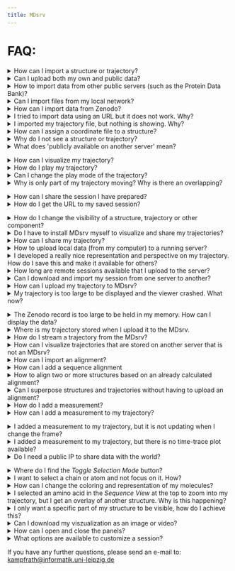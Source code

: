 ```yaml
---
title: MDsrv
---
```


# FAQ:

<div class='faq'>

<a name='faq-import'></a>
<details>
    <summary>How can I import a structure or trajectory?</summary>
<p><div markdown="1">
You can find a detailed description on how to import structures and trajectories, inluding a video, in the tutorial section under:
- <a href="tutorial.html#tutorial-import-structure">Importing a structure</a>
- <a href="tutorial.html#tutorial-import-trajectory">Importing a trajectory</a>

There are several ways how a structure or a trajectory can be imported:
- **Open Local Files**: Import files that you have stored locally on your computer.
- **Open Remote Files**: Import files that are publicly available on a server. If you run the client locally on your computer, you can also import files from your local network this way.
- **Open Remote Structures**: Import strucures from public databases like the PDB using an identifier.
- **Open Remote Desity**: Import desities from public databases.
- **Load Trajectories**: Import trajectories by providing the files (structure and coordinates) from your local computer or by providing files that are publicly available on a server.
- **Zenodo Import**: Files from the Zenodo server cannot be imported using the above options. If you want to import Zenodo files, you must use this option and specify the record number for the files you want to import. Using this option all files of the record will be stored in the memory of your computer. If the files are too large, see: <a href="#faq-zenodo-large">The Zenodo record is too large to be held in my memory. How can I display the data?</a>.

</div></p></details>

<details>
    <summary>Can I upload both my own and public data?</summary>
<p><div markdown="1">
Yes, you can upload your own and public data. 
Check out the tutorials on:
- <a href="tutorial.html#tutorial-import-structure">Importing a structure</a>
- <a href="tutorial.html#tutorial-import-trajectory">Importing a trajectory</a>
</div></p></details>

<details>
    <summary>How to import data from other public servers (such as the Protein Data Bank)?</summary>
<p><div markdown="1">
It is possible to directly import data from public data bases like the PDB. Just follow the tutorial on <a href="tutorial.html#tutorial-import-structure">Importing a structure</a>.
</div></p></details>

<details>
    <summary>Can I import files from my local network?</summary>
<p><div markdown="1">
If you have the client deployed on your local machine, it is possible to import files from your local network using the _Open Remote Files_ feature.
</div></p></details>

<details>
    <summary>How can I import data from Zenodo?</summary>
<p><div markdown="1">
You can import data directly from Zenodo using the _Zenodo Import_ feature in the _Home Panel_ on the left. You just need to specify the _Record ID_ of the data and click the _Load Record_ button. After loading the files of the record, you can select which files you want to import. Select _Import File_ to load the data. (If you are importing a trajectory, you must specify a file for the topology and a file for the coordinates).
</div></p></details>

<details>
    <summary>I tried to import data using an URL but it does not work. Why?</summary>
<p><div markdown="1">
The files of some websites cannot be accessed without an API. An error is displayed in the log window: _Failed to download data. Possible reasons: Resource is not available, or CORS is not allowed on the server._

For example, this error occurs when you try to import data from Zenodo using the _Open Remote File_ feature. The solution is to use the _Zenodo Import_ in the same panel.

If you are trying to import data from a website and this error occurs, it is possible that the files need to be accessed via an API and this function is not yet implemented. 
</div></p></details>

<details>
    <summary>I imported my trajectory file, but nothing is showing. Why?</summary>
<p><div markdown="1">
It is not possible to visualize your coordinate file if you imported it via the _Open Local Files_ or _Open Remote File_ menu.

You will need to import your trajectory using the _Load Trajectory_ Menu in the _Home_ panel on the left side. Just follow the tutorial on <a href="tutorial.html#tutorial-import-trajectory">Importing a trajectory</a>.
</div></p></details>

<details>
    <summary>How can I assign a coordinate file to a structure?</summary>
<p><div markdown="1">
You will need to import your trajectory using the _Load Trajectory_ Menu in the _Home_ panel on the left side. Just follow the tutorial on <a href="tutorial.html#tutorial-import-trajectory">Importing a trajectory</a>.
</div></p></details>

<details>
    <summary>Why do I not see a structure or trajectory?</summary>
<p><div markdown="1">
If you do not see a structure or trajectory after you imported it, there may have been an error during the importing process. Check the _Log_ at the bottom to identify possible errors.

If you imported a coordinate file of a trajectory, it will not be possible to visualize it. You need to use the _Load Trajectory_ menu to vizualize your trajectory. Follow the steps in the tutorial on <a href="tutorial.html#tutorial-import-trajectory">Importing a trajectory</a>.

If your structure or trajectory was visible before and now it is not, you may need to check the _State Tree_ to see if your structure or trajectory is still available. If you can find your structure or trajectory, check the _visibility toggle_ (eye icon) and turn it on if necessary. If your structure or trajectory is no longer available, you will need to import it again.
</div></p></details>

<details>
    <summary>What does 'publicly available on another server' mean?</summary>
<p><div markdown="1">
Publicly accessible on another server means that this file can be accessed from anywhere on the internet. This does not apply, for example, to a file on a local network. If you try to import a file from a local network that is not accessible from outside into our MDsrv instance, it will not work. However, if you have MDsrv running on that local network, it is possible to import the files from the local network.
</div></p></details>

<a name='faq-vis-traj'></a>
<details>
    <summary>How can I visualize my trajectory?</summary>
<p><div markdown="1">
To visualize your trajectory follow the steps in the tutorials:
- <a href="tutorial.html#tutorial-import-trajectory">Importing a trajectory</a>
- <a href="tutorial.html#tutorial-stream-trajectory">Stream a trajectory from the MDsrv</a>
- <a href="tutorial.html#tutorial-play-trajectory">Playing a trajectory</a>
</div></p></details>

<details>
    <summary>How do I play my trajectory?</summary>
<p><div markdown="1">
You can find a detailed description on how to play a trajectory, inluding a video, in the tutorial section under <a href="tutorial.html#tutorial-play-trajectory">Playing a trajectory</a>.
</div></p></details>

<details>
    <summary>Can I change the play mode of the trajectory?</summary>
<p><div markdown="1">

Yes you can. After importing and assigning you trajectory, the _Select Animation_ button will appear.

<center><img src='images/animation_mode_1.png'></center>

1. Select the button to open an additional menu for changing the plan mode of the trajectory.
    <center><img src='images/animation_mode_2.png'></center>
2. Select _Start_ to play the trajectory.
</div></p></details>

<details>
    <summary>Why is only part of my trajectory moving? Why is there an overlapping?</summary>
<p><div markdown="1">
You propbably imported your trajectory via the _Match Trajectory Stream_ menu to stream your trajectory from the MDsrv. The overlapping occurs, because the static structure is still visible. You need to clean up your visualization. Open the _State Tree_ on the left and turn off the visibility for your static structure to which you assigned the trajectory stream.

For a more detailed description on how to clean up the visulation after you assigned a trajectory for streaming to a structure, you can check out the tutorial on <a href="tutorial.html#tutorial-stream-trajectory">Stream a trajectory from the MDsrv</a>.
You can also look at the FAQ: <a href="#faq-visibility">How do I change the visibility of a structure, trajectory or other component?</a>.
</div></p></details>

<a name='faq-share-session'></a>
<details>
    <summary>How can I share the session I have prepared?</summary>
<p><div markdown="1">
You can share your session in two ways. A detailed description on how to share a session, inluding a video, can be found in the tutorial section under <a href="tutorial.html#tutorial-share-session">Sharing a session</a>.
</div></p></details>

<details>
    <summary>How do I get the URL to my saved session?</summary>
<p><div markdown="1">
After you saved your session to the MDsrv, you have to right-click on your session in the session list. A new tab will open with the URL you want to share.

For a more detailed description on how to save a session to the MDsrv and obtain the URL for sharing your session, you can check out the tutorial on <a href="tutorial.html#tutorial-share-session">Sharing a session</a>.
</div></p></details>

<a name='faq-visilibity'></a>
<details>
    <summary>How do I change the visibility of a structure, trajectory or other component?</summary>
<p><div markdown="1">
Each component in the _State Tree_ in the left panel has a visibility toggle. By selecting this button, you can turn on or off he visibility for this component.
<center><img src='images/visibility.png'></center>
</div></p></details>

<details>
    <summary>Do I have to install MDsrv myself to visualize and share my trajectories?</summary>
<p><div markdown="1">
No, you can use our server to visualize and share your trajectories. You can find different Tutorials on how to import and share structures and trajectories on the <a href="tutorial.html">Tutorial</a> page.
</div></p></details>

<details>
    <summary>How can I share my trajectory?</summary>
<p><div markdown="1">
You can share your trajectory by sharing your session. Check out the Tutorial <a href="tutorial.html#tutorial-share-session">Sharing a session</a>.
</div></p></details>

<details>
    <summary>How to upload local data (from my computer) to a running server?</summary>
<p><div markdown="1">
To upload the data you have locally stored on your computer you first have to import the data into the client and prepare a session to your desires. Then you can store this session on a running server by following the steps in the tutorial on <a href="tutorial.html#tutorial-share-session">Sharing a session</a>.

If you want to upload a trajectory to the MDsrv, because it is too large to vizualize without the client crashing, you can upload the trajectory to the MDsrv by following the steps in the tutorial <a href="tutorial.html#tutorial-upload-trajectory">Upload a trajectory to the MDsrv</a>.
</div></p></details>

<details>
    <summary>I developed a really nice representation and perspective on my trajectory. How do I save this and make it available for others?</summary>
<p><div markdown="1">
Check out the FAQ: <a href="#faq-share-session">How can I share the session I have prepared?</a>
</div></p></details>

<details>
    <summary>How long are remote sessions available that I upload to the server?</summary>
<p><div markdown="1">
After a session is uploaded to the MDsrv, any user can delete the session by selecting the _Bin_ button on the right side of the session in the _Remote Session_ menu. 
Currently, there is no time limit on how long your session will be available on our MDsrv as long as it is not deleted by another user. This may change in the future.
</div></p></details>

<details>
    <summary>Can I download and import my session from one server to another? </summary>
<p><div markdown="1">
Yes, you can! Simply open your session via _Remote Session_ from the server where you saved it. After you have opened your session, you just need to upload it to the other server where you want to save it via _Remote Session_ menu by changing the _Server Url_.
</div></p></details>

<details>
    <summary>How can I upload my trajectory to MDsrv?</summary>
<p><div markdown="1">
You can upload a trajectory to the MDsrv for streaming. Note that the trajectory must be publicly available on a server. Follow the steps in the tutorial <a href="tutorial.html#tutorial-upload-trajectory">Upload a trajectory to the MDsrv</a>.
</div></p></details>

<details>
    <summary>My trajectory is too large to be displayed and the viewer crashed. What now?</summary>
<p><div markdown="1">
To visualize and share large trajectories, you either need to set up your own server or upload the trajectory to our MDsrv.

To set up your own MDsrv, check out the <a href="install.html">Install</a> page.

To upload the trajectory to our server, check out the tutorial <a href="tutorial.html#tutorial-upload-trajectory">Upload a trajectory to the MDsrv</a>.
</div></p></details>

<a name='faq-zenodo-large'></a>
<details>
    <summary>The Zenodo record is too large to be held in my memory. How can I display the data?</summary>
<p><div markdown="1">
If the trajectory files in the dataset are too large to be stored in your memory, you can upload the trajectory to the MDsrv to stream it from there: <a href="tutorial.html#tutorial-upload-trajectory">Upload a trajectory to the MDsrv</a>. 
After uploading the trajectory to the server, import the structure from Zenodo (using the _Zenodo Import_) and match the trajectory stream to this structure: <a href="tutorial.html#tutorial-stream-trajectory">Stream a trajectory from the MDsrv</a>. 
</div></p></details>

<details>
    <summary>Where is my trajectory stored when I upload it to the MDsrv.</summary>
<p><div markdown="1">
When you upload a trajectory using the _Add Trajectory to Streaming Server_ menu in the viewer (frontend) of MDsrv, the trajectory is uploaded and stored on the streaming server.
</div></p></details>

<details>
    <summary>How do I stream a trajectory from the MDsrv?</summary>
<p><div markdown="1">
You can find a detailed description on how to stream a trajectory from the MDsrv, inluding a video, in the tutorial section under <a href="tutorial.html#tutorial-stream-trajectory">Stream a trajectory from the MDsrv</a>.
</div></p></details>

<details>
    <summary>How can I visualize trajectories that are stored on another server that is not an MDsrv?</summary>
<p><div markdown="1">
You can import this trajectory using its URL. Follow the steps in the tutorial on <a href="tutorial.html#tutorial-import-trajectory">Importing a trajectory</a>.

If the trajectory is too large to vizualize it this way, you can upload it to our MDsrv by follow the steps in the tutorial <a href="tutorial.html#tutorial-upload-trajectory">Upload a trajectory to the MDsrv</a>.

You can also set up your own MDsrv to stream the trajectory. Check out the <a href="install.html">Installation</a> page.
</div></p></details>

<details>
    <summary>How can I import an alignment?</summary>
<p><div markdown="1">
Import the Clustal file (_.aln_) using the _Open Local Files_ menu in the _Home_ panel on the left-hand side. 

To match the alignemnt to structures, check out the tutorial on <a href="tutorial.html#tutorial-alignment">Superpose structures based on a sequence alignment</a>.
</div></p></details>

<details>
    <summary>How can I add a sequence alignment</summary>
<p><div markdown="1">
You can find a detailed description on how to add a sequence alinment, inluding a video, in the tutorial section under <a href="tutorial.html#tutorial-alignment">Superpose structures based on a sequence alignment</a>.
</div></p></details>

<details>
    <summary>How to align two or more structures based on an already calculated alignment?</summary>
<p><div markdown="1">
You can find a detailed description on how to align two or more structures based on an already calculated alignment, inluding a video, in the tutorial section under <a href="tutorial.html#tutorial-alignment">Superpose structures based on a sequence alignment</a>.
</div></p></details>

<details>
    <summary>Can I superpose structures and trajectories without having to upload an alignment?</summary>
<p><div markdown="1">
Yes.
1. Import the structures or trajectories you want to superpose. 
2. Open the _Structure tool_ panel on the right side. 
3. Open the _Superposition_ menu. 
4. Choose if you want to superpose by _Chain_ or _Atoms_.
5. Select the needed structures as described in the _Superposition_ menu.
6. Select the _Superpose_ button.
</div></p></details>

<details>
    <summary>How do I add a measurement?</summary>
<p><div markdown="1">
You can find a detailed description on how to add a measurement, inluding a video, in the tutorial section under <a href="tutorial.html#tutorial-measurement">Add a time-trace plot of a measurement for a trajectory</a>. The first part of the tutorial describes how a measurement is added. 
</div></p></details>

<details>
    <summary>How can I add a measurement to my trajectory?</summary>
<p><div markdown="1">
You can find a detailed description on how to add a measurement to a trajectory, inluding a video, in the tutorial section under <a href="tutorial.html#tutorial-measurement">Add a time-trace plot of a measurement for a trajectory</a>. The first part covers the adding of a measurement to the trajectory.
</div></p></details>

<a name='faq_measurement_fix'></a>
<details>
    <summary>I added a measurement to my trajectory, but it is not updating when I change the frame?</summary>
<p><div markdown="1">
If you imported your trajectory via the _Load Trajectory_ menu, this should not happen.

If you imported your trajectory correctly using the _Match Trajectory Stream_ feature, you may not have cleaned up your visualization and added the measurement to your static structure to which you assigned the trajectory stream.

If you have cleaned up the visualization and this still occurs, you probably selected the structures for your measurement using the _Sequence View_ at the top. Even if you have cleaned up the visualization, the _Sequence View_ still contains all the sequences from the static structure, and you probably added the measurement to it. To change the sequences in the _Sequence View_ to your trajectory, select the drop-down menu to the right of _Sequence of_. The tricky part is that they both have the same name. Once you have selected your trajectory in the _Sequence View_, make sure that the visibility of your static structure is turned off. Then hover over the sequence in the _Sequence View_ and check to see if the corresponding residues are highlighted in the displayed trajectory. If so, then the sequences in the _Sequence View_ are from your trajectory. Now you can add the measurement again.

<!-- <center>
    <figure class='video_container'>
        <video width='75%' controls='true' allowfullscreen='true' poster='./videos/poster/measurement_fix.png'>
            <source src='./videos/measurement_fix.mp4' type='video/mp4'>
        </video>
    </figure>
</center> -->
</div></p></details>

<details>
    <summary>I added a measurement to my trajectory, but there is no time-trace plot available?</summary>
<p><div markdown="1">
If you imported your trajectory via the _Load Trajectory_ menu, this should not happen.

If you imported your trajectory correctly using the _Match Trajectory Stream_ menu, you may not have cleaned up your visualization and added the measurement to your static structure to which you assigned the trajectory stream to.

To fix your problem, check out the steps in FAQ: <a href="#faq_measurement_fix">I added a measurement to my trajectory, but it is not updating when I change the frame?</a>
</div></p></details>

<details>
    <summary>Do I need a public IP to share data with the world?</summary>
<p><div markdown="1">
To make your server globally visible you need a public IP. Otherwise it is only visible to devices within your local network.
</div></p></details>

<a name='faq_selection_mode_button'></a>
<details>
    <summary>Where do I find the <i>Toggle Selection Mode</i> button?</summary>
<p><div markdown="1">
<center><img src='images/toggle_selection_mode_2.png'></center>
</div></p></details>

<details>
    <summary>I want to select a chain or atom and not focus on it. How?</summary>
<p><div markdown="1">

If you are trying to select a structures, but the camera is always focusing on it, you forgot to toggle the _Selction Mode_. To active the _Selection Mode_, click the _Toggle Selection Mode_ button (check out the FAQ on <a href="#faq_selection_mode_button">Where do I find the <i>Toggle Selection Mode</i> button?</a>). The _Selection Mode_ is active as long as the _Selection Mode Menu_ is visible at the top of the white canvas. 
<center><img src='images/selection_menu.png'></center>
</div></p></details>

<details>
    <summary>How can I change the coloring and representation of my molecules?</summary>
<p><div markdown="1">
There are multiple ways to change the coloring of the representation of your molecules.
You can descide between changing the color of a whole component or just a selection you made.

- To change the color of a whole component:
    1. Open the _Components_ menu in the _Structure Tools_ panel on the right side. 
    2. There you will find a list of all components in the scene. 
        <center><img src='images/components_coloring_1.png'></center>
    3. Select the _Options_ button for the component you want to color (button with three dots). A submenu will appear. 
        <center><img src='images/components_coloring_2.png'></center>
        <center><img src='images/components_coloring_3.png'></center>
    4. Select _Set Coloring_ and choose the coloring of your liking. 
        <center><img src='images/components_coloring_4.png'></center>

- If you only want to change the color of a single part of one Model:
    1. Open the _State Tree_ panel on the left side.
    2. Find the representation you want to change the coloring for. 
        <center><img src='images/state_tree_coloring_1.png'></center>
    3. Select the repesentation. A sub menu will appear under it. 
    4. Select _Update 3D Representation_ to open another sub menu. 
        <center><img src='images/state_tree_coloring_2.png'></center>
    5. Now you can choose the coloring of your liking. 
        <center><img src='images/state_tree_coloring_3.png'></center>

- It is also possible to change the color of a selection you made:
    1. Select the _Toggle Selection Mode_ button. 
        <center><img src='images/toggle_selection_mode.png'></center>
    2. Select the part of your structure you want to color.
    3. Select the _Apply Theme to Selection_ button. 
        <center><img src='images/apply_theme_to_selection.png'></center>
    4. Choose a color of your liking.
    5. Select the _Apply theme_ button. 
</div></p></details>

<details>
    <summary>I selected an amino acid in the <i>Sequence View</i> at the top to zoom into my trajectory, but I get an overlay of another structure. Why is this happening?</summary>
<p><div markdown="1">
This can happen if you have not selected the correct structure for the _Sequence View_. Select the drop-down menu on the right side of the _Sequence of_ dialog in the _Sequence View_ to change which structure or trajectory is displayed in it. Check that the correct sequence is displayed by hovering the over the residues and check that they are highlighted appropriately in the visible trajectory. If so, you have selected the correct trajectory for the _Sequence View_. Now, if you select the amino acid in the _Sequence View_ again, you should not get an overlay.
</div></p></details>

<details>
    <summary>I only want a specific part of my structure to be visible, how do I achieve this?</summary>
<p><div markdown="1">    

<center>
    <figure class='video_container'>
        <video width='75%' controls='true' allowfullscreen='true' poster='./videos/poster/components.png'>
            <source src='./videos/components.mp4' type='video/mp4'>
        </video>
    </figure>
</center>
</div></p></details>

<details>
    <summary>Can I download my viszualization as an image or video?</summary>
<p><div markdown="1">
If you want to save your scene as an image, preprare the scene as you want to save it. Then select the _Screenshot_ button and select _Download_ to save the image.
<center><img src='images/screenshot.png'></center>

You can also download an animation for your scene.
1. Open the _Structure Tools_ panel on the right side.
2. Open the _Export Animation_ menu.
    - There are multiple animations available:
        - Animate Trajectory
        - Camera Spin
        - Camera Rock
        - State Snapshots
        - Unwind Assembly
        - Spin Structure
    <center><img src='images/export_animation_1.png'></center>

3. Change the options as wanted.
4. Select _Render_.
5. Wait until the scene is rendered.
6. Select _Save Animation_ to download the video. 
    <center><img src='images/export_animation_2.png'></center>

</div></p></details>

<details>
    <summary>How can I open and close the panels?</summary>
<p><div markdown="1">
There are multiple ways to open and close the menu panels.

On the far left side, you can find an overview for all panels:
<center><img src='images/panels_2.png'></center>
- Home 
- State Tree
- Plugin Settings
- Help
- Log
- Extensions
- Structure Tools

On default, all panels are closed except for the _Log_ panel. Selecting the icon for the respective panel opens or closes it. The icon is displayed in white when the panel is open. 

<center><img src='images/panels_4.png' alt='In this example the Home, Log, and Extensions panel is open.'></center>

Additionally, you can close the panels (except the _Log_) by clicking on their headers: 
<center><img src='images/panels_3.png'></center>

You can open the left, _Extensions_, and _Strucure Tools_ panels by clicking on the buttons in the white canvas on their respective sides. 
<center><img src='images/panels_1.png'></center>

</div></p></details>

<details>
    <summary>What options are available to customize a session?</summary>
<p><div markdown="1">
There are several ways you can customize your session:
- Translation and Rotation of structures/trajectories/components
- Adding measurements 
- Coloring structures/trajectories/components
- Turning off the visibility for structures/trajectories/components
- Showing only parts of structures/trajectories/components

For further details on possible customization options, please refert to the [documentation of Mol*](https://molstar.org/viewer-docs/).
</div></p></details>

</div>

If you have any further questions, please send an e-mail to: kampfrath@informatik.uni-leipzig.de 
